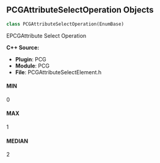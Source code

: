 ## PCGAttributeSelectOperation Objects

```python
class PCGAttributeSelectOperation(EnumBase)
```

EPCGAttribute Select Operation

**C++ Source:**

- **Plugin**: PCG
- **Module**: PCG
- **File**: PCGAttributeSelectElement.h

<a id="unreal.PCGAttributeSelectOperation.MIN"></a>

#### MIN

0

<a id="unreal.PCGAttributeSelectOperation.MAX"></a>

#### MAX

1

<a id="unreal.PCGAttributeSelectOperation.MEDIAN"></a>

#### MEDIAN

2

<a id="unreal.PCGAttributeSelectAxis"></a>